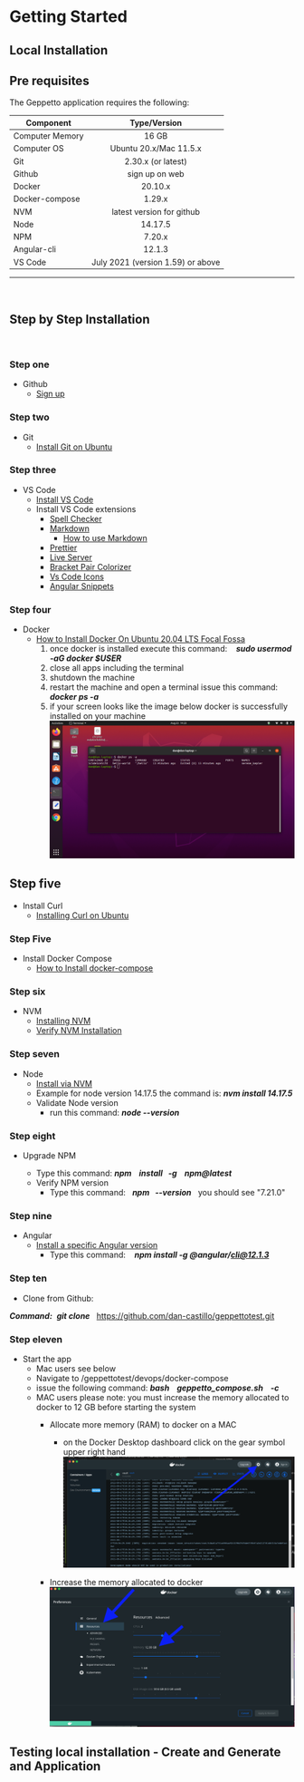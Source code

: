 # Getting Started

## Local Installation

## Pre requisites

The Geppetto application requires the following:

| Component        | Type/Version                      |
| -------------    | :-----------:                     |
| Computer Memory  | 16 GB                             |
| Computer OS      | Ubuntu 20.x/Mac 11.5.x            |
| Git              | 2.30.x (or latest)                |
| Github           | sign up on web                    |
| Docker           | 20.10.x                           |
| Docker-compose   | 1.29.x                            |
| NVM              | latest version for github         |
| Node             | 14.17.5                           |
| NPM              | 7.20.x                            |
| Angular-cli      | 12.1.3                            |
| VS Code          | July 2021 (version 1.59) or above |

---
&nbsp;
&nbsp;

## Step by Step Installation

&nbsp;
&nbsp;


### Step one

- Github 
  - [Sign up](https://github.com/)


### Step two

- Git
  - [Install Git on Ubuntu](https://linuxconfig.org/how-to-install-git-on-ubuntu-20-04-lts-focal-fossa-linux)

### Step three

- VS Code
  - [Install VS Code](https://linuxize.com/post/how-to-install-visual-studio-code-on-ubuntu-20-04/)
  - Install VS Code extensions
    - [Spell Checker](https://marketplace.visualstudio.com/items?itemName=streetsidesoftware.code-spell-checker)
    - [Markdown](https://marketplace.visualstudio.com/items?itemName=DavidAnson.vscode-markdownlint)
      - [How to use Markdown](https://thisdavej.com/build-an-amazing-markdown-editor-using-visual-studio-code-and-pandoc/)
    - [Prettier](https://marketplace.visualstudio.com/items?itemName=esbenp.prettier-vscode)
    - [Live Server](https://marketplace.visualstudio.com/items?itemName=ritwickdey.LiveServer)
    - [Bracket Pair Colorizer](https://marketplace.visualstudio.com/items?itemName=CoenraadS.bracket-pair-colorizer)
    - [Vs Code Icons](https://marketplace.visualstudio.com/items?itemName=vscode-icons-team.vscode-icons)
    - [Angular Snippets](https://marketplace.visualstudio.com/items?itemName=johnpapa.Angular2)

### Step four

- Docker
  - [How to Install Docker On Ubuntu 20.04 LTS Focal Fossa](https://www.youtube.com/watch?v=aMKUuaga85A)
    1. once docker is installed execute this command: $~~$ ***sudo usermod -aG docker $USER***
    2. close all apps including the terminal
    3. shutdown the machine
    4. restart the machine and open a terminal issue this command: $~~~$ ***docker ps -a***
    5. if your screen looks like the image below docker is successfully installed on your machine 
    ![alt text](./images/test-docker-success.png "docker success")

## Step five

- Install Curl
  - [Installing Curl on Ubuntu](https://www.cyberciti.biz/faq/how-to-install-curl-command-on-a-ubuntu-linux/)

### Step Five

- Install Docker Compose
  - [How to Install docker-compose](
https://www.digitalocean.com/community/tutorials/how-to-install-and-use-docker-compose-on-ubuntu-20-04https://www.digitalocean.com/community/tutorials/how-to-install-and-use-docker-compose-on-ubuntu-20-04)

### Step six

- NVM
  - [Installing NVM](https://github.com/nvm-sh/nvm#install--update-script)
  - [Verify NVM Installation](https://github.com/nvm-sh/nvm#verify-installation)

### Step seven

- Node
  - [Install via NVM](https://github.com/nvm-sh/nvm#usage)
  - Example for node version 14.17.5 the command is: ***nvm install 14.17.5***
  - Validate Node version
    - run this command: ***node --version***

### Step eight

- Upgrade NPM

  - Type this command: ***npm $~~$ install $~~$-g $~~$ npm@latest***
  - Verify NPM version
    - Type this command:$~~$ ***npm $~~$--version*** $~~$you should see "7.21.0"
  
### Step nine

- Angular
  - [Install a specific Angular version](https://www.npmjs.com/package/@angular/cli)
    - Type this command: $~~$ ***npm install -g @angular/cli@12.1.3***

### Step ten

- Clone from Github:
&nbsp;

***Command:***$~$ ***git clone*** $~$ https://github.com/dan-castillo/geppettotest.git

### Step eleven

- Start the app
  - Mac users see below
  - Navigate to /geppettotest/devops/docker-compose
  - issue the following command: ***bash $~~$ geppetto_compose.sh $~~$ -c***
&nbsp;
  - MAC users please note: you must increase the memory allocated to docker to 12 GB before starting the system
    - Allocate more memory (RAM) to docker on a MAC
      - on the Docker Desktop dashboard click on the gear symbol upper right hand
       ![alt text](./images/docker-settings.png "change docker settings")

    - Increase the memory allocated to docker
     ![alt text](./images/docker-memory-resources.png "change docker settings")





## Testing local installation - Create and Generate and Application